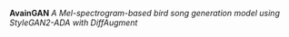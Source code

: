 **AvainGAN**
*A Mel-spectrogram-based bird song generation model using StyleGAN2-ADA with DiffAugment*
